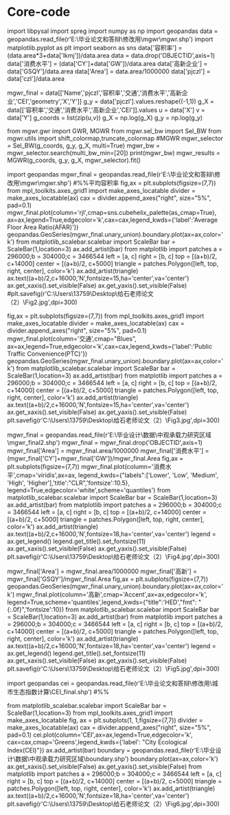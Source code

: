 # Core-code
import libpysal 
import spreg
import numpy as np
import geopandas
data = geopandas.read_file(r'E:\毕业论文和答辩\修改用\mgwr\mgwr.shp')
import matplotlib.pyplot as plt
import seaborn as sns
data['容积率'] = (data.area*3+data['lkmj'])/data.area
data = data.drop('OBJECTID',axis=1)
data['消费水平'] = (data['CY']+data['GW'])/data.area
data['高新企业'] = data['GSQY']/data.area
data['Area'] = data.area/1000000
data['pjczl'] = data['czl']/data.area


mgwr_final = data[['Name','pjczl','容积率','交通','消费水平','高新企业','CEI','geometry','X','Y']]
g_y = data['pjczl'].values.reshape((-1,1))
g_X = data[['容积率','交通','消费水平','高新企业','CEI']].values
u = data['X']
v = data['Y']
g_coords = list(zip(u,v))
g_X = np.log(g_X)
g_y = np.log(g_y)

from mgwr.gwr import GWR, MGWR
from mgwr.sel_bw import Sel_BW
from mgwr.utils import shift_colormap,truncate_colormap
#MGWR 
mgwr_selector = Sel_BW(g_coords, g_y, g_X, multi=True)
mgwr_bw = mgwr_selector.search(multi_bw_min=[20])
print(mgwr_bw)
mgwr_results = MGWR(g_coords, g_y, g_X, mgwr_selector).fit()

import geopandas
mgwr_final = geopandas.read_file(r'E:\毕业论文和答辩\修改用\mgwr\mgwr.shp')
#%%平均容积率
fig,ax = plt.subplots(figsize=(7,7))
from mpl_toolkits.axes_grid1 import make_axes_locatable
divider = make_axes_locatable(ax)
cax = divider.append_axes("right", size="5%", pad=0.1)
mgwr_final.plot(column='rjl',cmap=sns.cubehelix_palette(as_cmap=True),
                ax=ax,legend=True,edgecolor='k',cax=cax,legend_kwds={'label':'Average Floor Area Ratio(AFAR)'})
geopandas.GeoSeries(mgwr_final.unary_union).boundary.plot(ax=ax,color='k')
from matplotlib_scalebar.scalebar import ScaleBar
bar = ScaleBar(1,location=3)
ax.add_artist(bar)
from matplotlib import patches
a = 296000;b = 304000;c = 3466544
left = [a, c]
right = [b, c]
top = [(a+b)/2, c+14000]
center = [(a+b)/2, c+5000]
triangle = patches.Polygon([left, top, right, center], color='k')
ax.add_artist(triangle)
ax.text((a+b)/2,c+16000,'N',fontsize=15,ha='center',va='center')
ax.get_xaxis().set_visible(False)
ax.get_yaxis().set_visible(False)
#plt.savefig(r'C:\Users\13759\Desktop\给石老师论文（2）\Fig2.jpg',dpi=300)


fig,ax = plt.subplots(figsize=(7,7))
from mpl_toolkits.axes_grid1 import make_axes_locatable
divider = make_axes_locatable(ax)
cax = divider.append_axes("right", size="5%", pad=0.1)
mgwr_final.plot(column='交通',cmap="Blues",
                ax=ax,legend=True,edgecolor='k',cax=cax,legend_kwds={'label':'Public Traffic Convenience(PTC)'})
geopandas.GeoSeries(mgwr_final.unary_union).boundary.plot(ax=ax,color='k')
from matplotlib_scalebar.scalebar import ScaleBar
bar = ScaleBar(1,location=3)
ax.add_artist(bar)
from matplotlib import patches
a = 296000;b = 304000;c = 3466544
left = [a, c]
right = [b, c]
top = [(a+b)/2, c+14000]
center = [(a+b)/2, c+5000]
triangle = patches.Polygon([left, top, right, center], color='k')
ax.add_artist(triangle)
ax.text((a+b)/2,c+16000,'N',fontsize=15,ha='center',va='center')
ax.get_xaxis().set_visible(False)
ax.get_yaxis().set_visible(False)
plt.savefig(r'C:\Users\13759\Desktop\给石老师论文（2）\Fig3.jpg',dpi=300)


mgwr_final = geopandas.read_file(r'E:\毕业设计\数据\中观承载力研究区域\mgwr_final2.shp')
mgwr_final = mgwr_final.drop('OBJECTID',axis=1)
mgwr_final['Area'] = mgwr_final.area/1000000
mgwr_final['消费水平'] = (mgwr_final['CY']+mgwr_final['GW'])/mgwr_final.Area
fig,ax = plt.subplots(figsize=(7,7))
mgwr_final.plot(column='消费水平',cmap='viridis',ax=ax,
                legend_kwds={"labels":['Lower', 'Low', 'Medium', 'High', 'Higher'],'title':"CLR",'fontsize':10.5},
                legend=True,edgecolor='white',scheme='quantiles')
from matplotlib_scalebar.scalebar import ScaleBar
bar = ScaleBar(1,location=3)
ax.add_artist(bar)
from matplotlib import patches
a = 296000;b = 304000;c = 3466544
left = [a, c]
right = [b, c]
top = [(a+b)/2, c+14000]
center = [(a+b)/2, c+5000]
triangle = patches.Polygon([left, top, right, center], color='k')
ax.add_artist(triangle)
ax.text((a+b)/2,c+16000,'N',fontsize=18,ha='center',va='center')
legend = ax.get_legend()
legend.get_title().set_fontsize(11)
ax.get_xaxis().set_visible(False)
ax.get_yaxis().set_visible(False)
plt.savefig(r'C:\Users\13759\Desktop\给石老师论文（2）\Fig4.jpg',dpi=300)


mgwr_final['Area'] = mgwr_final.area/1000000
mgwr_final['高新'] = mgwr_final['GSQY']/mgwr_final.Area
fig,ax = plt.subplots(figsize=(7,7))
geopandas.GeoSeries(mgwr_final.unary_union).boundary.plot(ax=ax,color='k')
mgwr_final.plot(column='高新',cmap='Accent',ax=ax,edgecolor='k',
                legend=True,scheme='quantiles',legend_kwds={"title":'HED',"fmt": "{:.0f}",'fontsize':10})
from matplotlib_scalebar.scalebar import ScaleBar
bar = ScaleBar(1,location=3)
ax.add_artist(bar)
from matplotlib import patches
a = 296000;b = 304000;c = 3466544
left = [a, c]
right = [b, c]
top = [(a+b)/2, c+14000]
center = [(a+b)/2, c+5000]
triangle = patches.Polygon([left, top, right, center], color='k')
ax.add_artist(triangle)
ax.text((a+b)/2,c+16000,'N',fontsize=18,ha='center',va='center')
legend = ax.get_legend()
legend.get_title().set_fontsize(11)
ax.get_xaxis().set_visible(False)
ax.get_yaxis().set_visible(False)
plt.savefig(r'C:\Users\13759\Desktop\给石老师论文（2）\Fig5.jpg',dpi=300)


import geopandas
cei = geopandas.read_file(r'E:\毕业论文和答辩\修改用\城市生态指数计算\CEI_final.shp')
#%%

from matplotlib_scalebar.scalebar import ScaleBar
bar = ScaleBar(1,location=3)
from mpl_toolkits.axes_grid1 import make_axes_locatable
fig, ax = plt.subplots(1, 1,figsize=(7,7))
divider = make_axes_locatable(ax)
cax = divider.append_axes("right", size="5%", pad=0.1)
cei.plot(column='CEI',ax=ax,legend=True,edgecolor='k', cax=cax,cmap='Greens',legend_kwds={'label': "City Ecological Index(CEI)"})
ax.add_artist(bar)
boundary = geopandas.read_file(r'E:\毕业设计\数据\中观承载力研究区域\boundary.shp')
boundary.plot(ax=ax,color='k')
ax.get_xaxis().set_visible(False)
ax.get_yaxis().set_visible(False)
from matplotlib import patches
a = 296000;b = 304000;c = 3466544
left = [a, c]
right = [b, c]
top = [(a+b)/2, c+14000]
center = [(a+b)/2, c+5000]
triangle = patches.Polygon([left, top, right, center], color='k')
ax.add_artist(triangle)
ax.text((a+b)/2,c+16000,'N',fontsize=18,ha='center',va='center')
plt.savefig(r'C:\Users\13759\Desktop\给石老师论文（2）\Fig6.jpg',dpi=300)


